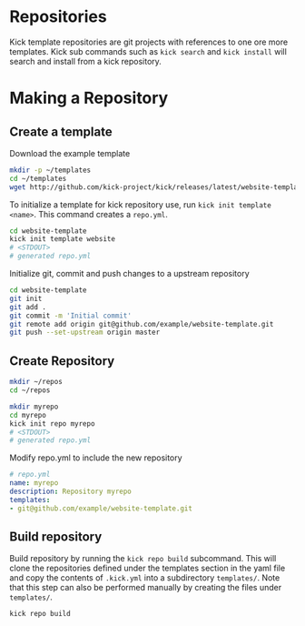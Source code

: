 # Repositories

Kick template repositories are git projects with references to one ore more
templates. Kick sub commands such as `kick search` and `kick install` will search and
install from a kick repository.

# Making a Repository

## Create a template

Download the example template

```bash
mkdir -p ~/templates
cd ~/templates
wget http://github.com/kick-project/kick/releases/latest/website-template.tar.gz -O - | tar -zxvf -
```

To initialize a template for kick repository use, run `kick init template <name>`.
This command creates a `repo.yml`.
```bash
cd website-template
kick init template website
# <STDOUT>
# generated repo.yml
```

Initialize git, commit and push changes to a upstream repository
```bash
cd website-template
git init
git add .
git commit -m 'Initial commit'
git remote add origin git@github.com/example/website-template.git
git push --set-upstream origin master
```

## Create Repository

```bash
mkdir ~/repos
cd ~/repos

mkdir myrepo
cd myrepo
kick init repo myrepo
# <STDOUT>
# generated repo.yml
```

Modify repo.yml to include the new repository
```yaml
# repo.yml
name: myrepo
description: Repository myrepo
templates:
- git@github.com/example/website-template.git
```

## Build repository

Build repository by running the `kick repo build` subcommand. This will clone the repositories defined under the templates section in the yaml file and
copy the contents of `.kick.yml` into a subdirectory `templates/`. Note that this step can also be performed manually by creating the files under `templates/`.

```bash
kick repo build
```